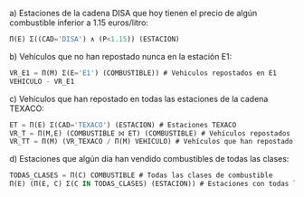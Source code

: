 a) Estaciones de la cadena DISA que hoy tienen el precio de algún combustible inferior a 1.15 euros/litro:
```sql
Π(E) Σ((CAD='DISA') ∧ (P<1.15)) (ESTACION)
```

b) Vehículos que no han repostado nunca en la estación E1:
```sql
VR_E1 = Π(M) Σ(E='E1') (COMBUSTIBLE)) # Vehiculos repostados en E1
VEHICULO - VR_E1
```

c) Vehículos que han repostado en todas las estaciones de la cadena TEXACO:
```sql
ET = Π(E) Σ(CAD='TEXACO') (ESTACION) # Estaciones TEXACO
VR_T = Π(M,E) (COMBUSTIBLE ⨝ ET) (COMBUSTIBLE) # Vehículos repostados en estaciones TEXACO
VR_TT = Π(M) (VR_TEXACO / Π(M) VEHICULO) # Vehículos que han repostado en todas las estaciones TEXACO
```

d) Estaciones que algún día han vendido combustibles de todas las clases:
```sql
TODAS_CLASES = Π(C) COMBUSTIBLE # Todas las clases de combustible
Π(E) (Π(E, C) Σ(C IN TODAS_CLASES) (ESTACION)) # Estaciones con todas las clases de combustible
```
